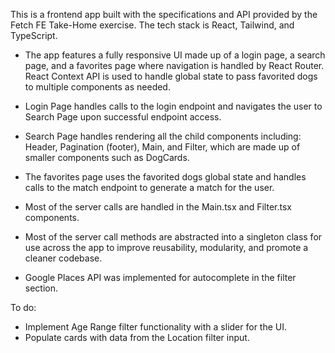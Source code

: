This is a frontend app built with the specifications and API provided by the Fetch FE Take-Home exercise. The tech stack is React, Tailwind, and TypeScript. 

- The app features a fully responsive UI made up of a login page, a search page, and a favorites page where navigation is handled by React Router. React Context API is used to handle global state to pass favorited dogs to multiple components as needed.

- Login Page handles calls to the login endpoint and navigates the user to Search Page upon successful endpoint access.

- Search Page handles rendering all the child components including: Header, Pagination (footer), Main, and Filter, which are made up of smaller components such as DogCards.

- The favorites page uses the favorited dogs global state and handles calls to the match endpoint to generate a match for the user.

- Most of the server calls are handled in the Main.tsx and Filter.tsx components.

- Most of the server call methods are abstracted into a singleton class for use across the app to improve reusability, modularity, and promote a cleaner codebase. 

- Google Places API was implemented for autocomplete in the filter section.


To do: 

- Implement Age Range filter functionality with a slider for the UI.
- Populate cards with data from the Location filter input.  
